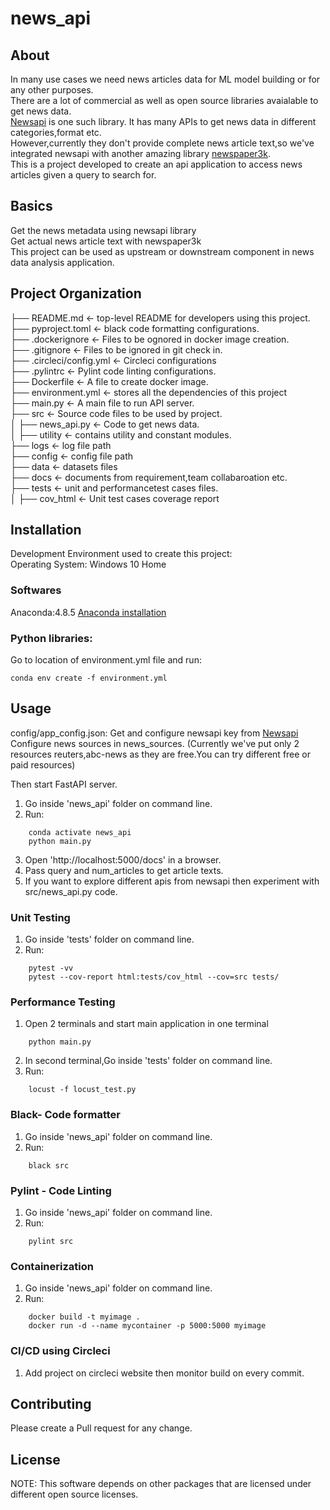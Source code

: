 # news_api


## About 
In many use cases we need news articles data for ML model building or for any other purposes.  
There are a lot of commercial as well as open source libraries avaialable to get news data.  
<a href="https://newsapi.org/">Newsapi</a> is one such library. It has many APIs to get news data in different categories,format etc.  
However,currently they don't provide complete news article text,so we've integrated newsapi with another amazing library <a href="https://newspaper.readthedocs.io/en/latest/">newspaper3k</a>.     
This is a project developed to create an api application to access news articles given a query to search for.  

## Basics
Get the news metadata using newsapi library   
Get actual news article text with newspaper3k   
This project can be used as upstream or downstream component in news data analysis application.  


## Project Organization


├── README.md         		<- top-level README for developers using this project.    
├── pyproject.toml         		<- black code formatting configurations.    
├── .dockerignore         		<- Files to be ognored in docker image creation.    
├── .gitignore         		<- Files to be ignored in git check in.    
├── .circleci/config.yml         		<- Circleci configurations       
├── .pylintrc         		<- Pylint code linting configurations.    
├── Dockerfile         		<- A file to create docker image.    
├── environment.yml 	    <- stores all the dependencies of this project    
├── main.py 	    <- A main file to run API server.    
├── src                     <- Source code files to be used by project.    
│       ├── news_api.py 	        <- Code to get news data.    
│       ├── utility	        <- contains utility  and constant modules.   
├── logs                    <- log file path   
├── config                  <- config file path   
├── data              <- datasets files   
├── docs               <- documents from requirement,team collabaroation etc.   
├── tests               <- unit and performancetest cases files.   
│       ├── cov_html 	        <- Unit test cases coverage report    

## Installation
Development Environment used to create this project:  
Operating System: Windows 10 Home  

### Softwares
Anaconda:4.8.5  <a href="https://docs.anaconda.com/anaconda/install/windows/">Anaconda installation</a>   
 

### Python libraries:
Go to location of environment.yml file and run:  
```
conda env create -f environment.yml
```

 

## Usage   
config/app_config.json:
  Get and configure newsapi key from <a href="https://newsapi.org/">Newsapi</a>        
  Configure news sources in news_sources. (Currently we've put only 2 resources reuters,abc-news as they are free.You can try different free or paid resources)   

Then start FastAPI server.

1. Go inside 'news_api' folder on command line.  
2. Run:
  ``` 
      conda activate news_api  
      python main.py       
  ```
3. Open 'http://localhost:5000/docs' in a browser.
4. Pass query and num_articles to get article texts.
5. If you want to explore different apis from newsapi then experiment with src/news_api.py code.
   
 
### Unit Testing
1. Go inside 'tests' folder on command line.
2. Run:
  ``` 
      pytest -vv 
      pytest --cov-report html:tests/cov_html --cov=src tests/ 
  ```
 
### Performance Testing
1. Open 2 terminals and start main application in one terminal  
  ``` 
      python main.py 
  ```

2. In second terminal,Go inside 'tests' folder on command line.
3. Run:
  ``` 
      locust -f locust_test.py  
  ```

### Black- Code formatter
1. Go inside 'news_api' folder on command line.
2. Run:
  ``` 
      black src 
  ```

### Pylint -  Code Linting
1. Go inside 'news_api' folder on command line.
2. Run:
  ``` 
      pylint src  
  ```

### Containerization
1. Go inside 'news_api' folder on command line.
2. Run:
  ``` 
      docker build -t myimage .  
      docker run -d --name mycontainer -p 5000:5000 myimage         
  ```


### CI/CD using Circleci
1. Add project on circleci website then monitor build on every commit.


## Contributing
Please create a Pull request for any change. 

## License


NOTE: This software depends on other packages that are licensed under different open source licenses.

